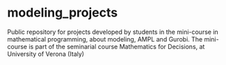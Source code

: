 # modeling_projects
Public repository for projects developed by students in the mini-course in mathematical programming, about modeling, AMPL and Gurobi.
The mini-course is part of the seminarial course Mathematics for Decisions, at University of Verona (Italy)
